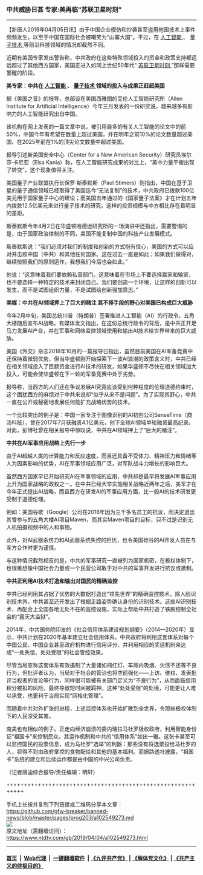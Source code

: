 ### 中共威胁日甚  专家:美再临“苏联卫星时刻”
------------------------

<div class="post_content" itemprop="articleBody">
 <p>
  【新唐人2019年04月05日讯】由于中国企业模仿和抄袭甚至盗用他国技术上事件频频发生，以至于中国在国际社会被嘲笑为“山寨大国”。不过，在
  <a href="https://www.ntdtv.com/gb/人工智能.htm">
   人工智能
  </a>
  、
  <a href="https://www.ntdtv.com/gb/量子技术.htm">
   量子技术
  </a>
  等前沿科技领域的情况却截然不同。
 </p>
 <p>
  近期有美国专家发出警告称，中共政府在这些特殊领域投入的资金和政策支持都远远超过了其他西方国家，美国正进入如同上世纪50年代“
  <a href="https://www.ntdtv.com/gb/苏联卫星时刻.htm">
   苏联卫星时刻
  </a>
  ”那样需要警醒的阶段。
 </p>
 <p>
  <strong>
   美专家：中共在
   <a href="https://www.ntdtv.com/gb/人工智能.htm">
    人工智能
   </a>
   、
   <a href="https://www.ntdtv.com/gb/量子技术.htm">
    量子技术
   </a>
   领域的投入与成果正赶超美国
  </strong>
 </p>
 <p>
  据《美国之音》的报导，总部设在美国西雅图的艾伦人工智能研究所（Allen Institute for Artificial Intelligence）今年三月发表的一份研究说，越来越多有影响力的人工智能研究出自中国。
 </p>
 <p>
  该机构在网上发表的一篇文章中说，被引用最多的有关人工智能的论文中的前50%，中国今年有希望在数量上超过美国，并在明年之前10%的论文数量超过美国、在2025年前在1%的顶尖论文数量中超过美国。
 </p>
 <p>
  报导引述新美国安全中心（Center for a New American Security）研究员埃尔莎·卡尼亚（Elsa Kania）称，在人工智能研究成果的对比上，“美中力量平衡出现了转变”，这个现象值得关注。
 </p>
 <p>
  美国量子产业联盟执行长保罗·斯泰默斯（Paul Stimers）则指出，中国在基于卫星的量子通信领域已经取得了美国迄今“无法复制”的技术，中共政府已拨款100亿美元用于国家量子中心的建设；而美国去年通过的《国家量子法案》才在计划五年内拨款12.5亿美元来进行量子技术的研究，这样的投资规模与中方相比存在着明显的差距。
 </p>
 <p>
  斯泰默斯今年4月2日在华盛顿哈德逊研究所的一场演讲中还指出，需要警惕的是，由于国家政治体制的不同，美国不能复制中国的科技产业发展模式。
 </p>
 <p>
  斯泰默斯说：“我们必须对我们的制度和创新的方式抱有信心，美国的方式可以应对并击败中国（中共）和其他任何国家。这在过去一直是如此；如果我们做得对，继续按照我们的原则运作，我想我们今后也会如此。”
 </p>
 <p>
  他说：“这意味着我们要依赖私营部门。这意味着在市场上不要选择赢家和输家，也不要选择一种特定的技术来封闭自己。我们要创造一个环境，让这样的创新可以发生，而不是试图组织力量，不是试图给创新强加意志。”
 </p>
 <p>
  <strong>
   美媒：中共在AI领域押上了巨大的赌注 其不择手段的野心对美国已构成巨大威胁
  </strong>
 </p>
 <p>
  今年2月中旬，美国总统川普（特朗普）签署推进人工智能（AI）的行政令，五角大楼随后宣布AI战略。有媒体发文指出，在这份总统行政令的背后，是中共正开足马力发展AI产业，并在军事和网络监控领域使用和输出AI技术给世界带来的巨大威胁。
 </p>
 <p>
  美国《外交》杂志2018年10月的一篇报导已指出，虽然目前美国在AI军备竞赛中还保持着微弱优势，但当华盛顿刚开始探索下一波AI浪潮的政策含义时，中共已经在相关领域投入了巨额资金进行AI技术的研发，如果华盛顿不尽快在相关领域加大投入，可能会使华盛顿在下一轮的军备竞赛中处于劣势。
 </p>
 <p>
  报导称，当西方的人们还在争议发展AI究竟应该受到何种程度的伦理道德约束时，这个困扰西方的麻烦对于中共来说却“似乎从来不是问题”。为了实现其野心，中共一直在公开或秘密地发展任何能扩充战略优势的技术。
 </p>
 <p>
  一个比较突出的例子是：中国一家专注于图像识别的AI初创公司SenseTime（商汤科技），曾在2017年7月获融资4.1亿美元，创下全球AI领域单轮融资最高纪录。对此，彭博社曾在相关报导中惊叹说，中共在AI领域押上了“巨大的赌注”。
 </p>
 <p>
  <strong>
   中共在AI军事应用战略上先行一步
  </strong>
 </p>
 <p>
  由于AI超越人类的计算能力和反应速度，而且还具备不受体力、精神压力和情绪等人为因素影响的优势，AI在军事领域应用广泛，对军队战斗力增长的影响巨大。
 </p>
 <p>
  虽然西方国家早已开始研究AI在军事领域的应用，中共却是最早将发展AI军事应用上升为国家战略的政权之一。在中共已经大举实施相关战略近两年之后，美军才在今年正式提出AI战略，而且西方在研发AI的军事应用方面，比一般AI的技术研发更受制于道德伦理。
 </p>
 <p>
  例如：美国谷歌（Google）公司在2018年因为三千多名员工的抗议，而决定退出其曾参与的五角大楼AI项目Maven，而其实Maven项目的目标，只不过是识别无人机拍摄视频中的人和事物。
 </p>
 <p>
  此外，对AI武器杀伤力和AI武器系统失控的担忧，也令美国硅谷的AI开发人员在与军方合作时更为谨慎。
 </p>
 <p>
  与这种情况截然相反的是，中共的军事研究一直被列为国家机密，在极权体制下，也很难想像中国社会力量或一个民营公司敢于对中共的军事开发进行抗议或抵制。
 </p>
 <p>
  <strong>
   中共正利用AI技术打造和输出对国民的精确监控
  </strong>
 </p>
 <p>
  中共已经利用其占据了优势的大数据打造出“领先世界”的精确监控技术。除人脸识别技术外，中共甚至还开发出了根据走路姿势确认身份的识别技术。这些AI识别技术，再配合上全国各地无处不在的监控设施，实际上帮助中共打造了铁腕控制全社会的“露天大监狱”。
 </p>
 <p>
  2014年，中共国务院印发的《社会信用体系建设规划纲要》（2014—2020年）显示，中共计划在2020年基本建立社会信用体系。中共政府将利用这套体系对每个中国公民、中国企业甚至政府机构进行信用评分，并利用相应的奖惩机制来达成“一处失信、处处受限”的社会管控效果。
 </p>
 <p>
  尽管当局宣称这套体系有效遏制了大量诸如闯红灯、车厢内吸烟、欠债不还等不良行为，但批评者认为，当局对于社会的管治也将空前强化——上访、维权、发表批评当权者的言论等行为，同样很可能被有关部门定义为“不良行为”，从而面临信用积分被扣的风险，最终导致短时间被羁押。这种“处处受限”的处境，可能更让人难以承受，也更利于当局实现“网格化管理”。
 </p>
 <p>
  而随着中共对外扩张的进程，上述监控体系也开始扩散到全世界，令那些极权体制下的人民深受其害。
 </p>
 <p>
  南美也有相似的例子。正走向经济崩溃的委内瑞拉马杜罗极权政府，利用智能身份证“祖国卡”来控制民众，其运作机制和中共的“信用体系”如出一辙。这张卡甚至可以监控国民的投票信息，成为马杜罗“选举”的利器：那些没有将选票投给马杜罗的人，将得不到由政府掌控的食物配给和其他的基本福利。而据路透社披露，“祖国卡”系统的建立和后续运作都是由中国的中兴公司负责。
 </p>
 <p>
  （记者唐迪综合报导/责任编辑：明轩）
 </p>
 <div class="single_ad">
 </div>
</div>

+++++++++++++++++++++++++++++++++++++++++++++++++++++++++++<br/><br/>
手机上长按并复制下列链接或二维码分享本文章：<br/>
https://github.com/gfw-breaker/banned-news/blob/master/pages/prog203/a102549273.md <br/>
<a href='https://github.com/gfw-breaker/banned-news/blob/master/pages/prog203/a102549273.md'><img src='https://github.com/gfw-breaker/banned-news/blob/master/pages/prog203/a102549273.md.png'/></a> <br/>
原文地址（需翻墙访问）：https://www.ntdtv.com/gb/2019/04/04/a102549273.html


------------------------
#### [首页](https://github.com/gfw-breaker/banned-news/blob/master/README.md) &nbsp;|&nbsp; [Web代理](https://github.com/labour-camp/helloworld) &nbsp;|&nbsp; [一键翻墙软件](https://github.com/gfw-breaker/nogfw/blob/master/README.md) &nbsp;| [《九评共产党》](https://github.com/gfw-breaker/9ping.md/blob/master/README.md#九评之一评共产党是什么) | [《解体党文化》](https://github.com/gfw-breaker/jtdwh.md/blob/master/README.md) | [《共产主义的终极目的》](https://github.com/gfw-breaker/gczydzjmd.md/blob/master/README.md)

